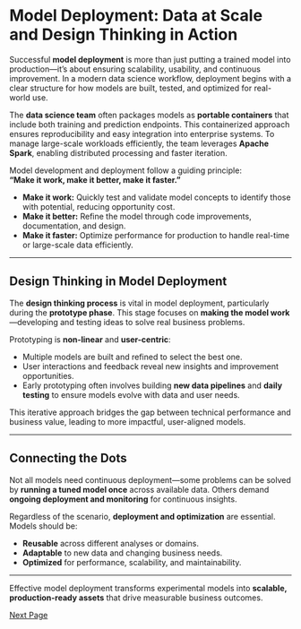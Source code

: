 # Model Deployment: Data at Scale and Design Thinking in Action

Successful **model deployment** is more than just putting a trained model into production—it’s about ensuring scalability, usability, and continuous improvement. In a modern data science workflow, deployment begins with a clear structure for how models are built, tested, and optimized for real-world use.

The **data science team** often packages models as **portable containers** that include both training and prediction endpoints. This containerized approach ensures reproducibility and easy integration into enterprise systems. To manage large-scale workloads efficiently, the team leverages **Apache Spark**, enabling distributed processing and faster iteration.

Model development and deployment follow a guiding principle:  
**“Make it work, make it better, make it faster.”**

- **Make it work:** Quickly test and validate model concepts to identify those with potential, reducing opportunity cost.  
- **Make it better:** Refine the model through code improvements, documentation, and design.  
- **Make it faster:** Optimize performance for production to handle real-time or large-scale data efficiently.

---

## Design Thinking in Model Deployment

The **design thinking process** is vital in model deployment, particularly during the **prototype phase**. This stage focuses on **making the model work**—developing and testing ideas to solve real business problems.

Prototyping is **non-linear** and **user-centric**:

- Multiple models are built and refined to select the best one.  
- User interactions and feedback reveal new insights and improvement opportunities.  
- Early prototyping often involves building **new data pipelines** and **daily testing** to ensure models evolve with data and user needs.

This iterative approach bridges the gap between technical performance and business value, leading to more impactful, user-aligned models.

---

## Connecting the Dots

Not all models need continuous deployment—some problems can be solved by **running a tuned model once** across available data. Others demand **ongoing deployment and monitoring** for continuous insights.

Regardless of the scenario, **deployment and optimization** are essential. Models should be:

- **Reusable** across different analyses or domains.  
- **Adaptable** to new data and changing business needs.  
- **Optimized** for performance, scalability, and maintainability.

---

Effective model deployment transforms experimental models into **scalable, production-ready assets** that drive measurable business outcomes.

[Next Page](Performance-In-Python.md)
